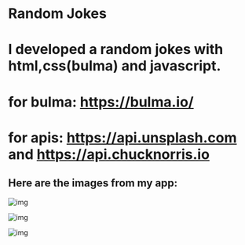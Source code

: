 # Random Jokes

# I developed a random jokes with html,css(bulma) and javascript.

# for bulma: https://bulma.io/

# for apis: https://api.unsplash.com and https://api.chucknorris.io



## Here are the images from my app:

![img](https://i.hizliresim.com/4mkatrr.png?raw=true "Title")

![img](https://i.hizliresim.com/mn1khvh.png?raw=true "Title")

![img](https://i.hizliresim.com/79qmftr.png?raw=true "Title")
